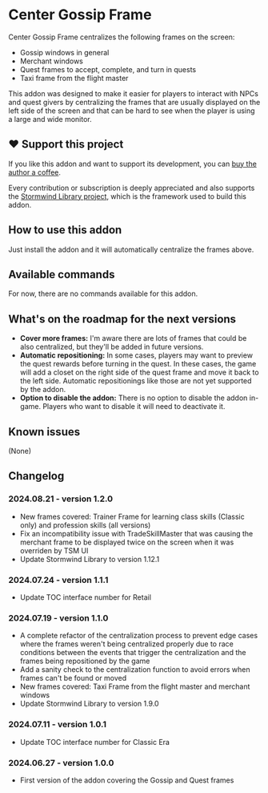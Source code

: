 # Center Gossip Frame

Center Gossip Frame centralizes the following frames on the screen:

* Gossip windows in general
* Merchant windows
* Quest frames to accept, complete, and turn in quests
* Taxi frame from the flight master

This addon was designed to make it easier for players to interact with NPCs
and quest givers by centralizing the frames that are usually displayed on the
left side of the screen and that can be hard to see when the player is using
a large and wide monitor.

## ❤️ Support this project

If you like this addon and want to support its development, you can
[buy the author a coffee](https://github.com/sponsors/adrianocastro189).

Every contribution or subscription is deeply appreciated and also supports
the [Stormwind Library project](https://github.com/adrianocastro189/stormwind-library),
which is the framework used to build this addon.

## How to use this addon

Just install the addon and it will automatically centralize the frames above.

## Available commands

For now, there are no commands available for this addon.

## What's on the roadmap for the next versions

* **Cover more frames:** I'm aware there are lots of frames that could be also
  centralized, but they'll be added in future versions.
* **Automatic repositioning:** In some cases, players may want to preview the
  quest rewards before turning in the quest. In these cases, the game will add
  a closet on the right side of the quest frame and move it back to the left
  side. Automatic repositionings like those are not yet supported by the addon.
* **Option to disable the addon:** There is no option to disable the addon
  in-game. Players who want to disable it will need to deactivate it.

## Known issues

(None)

## Changelog

### 2024.08.21 - version 1.2.0

* New frames covered: Trainer Frame for learning class skills (Classic only) and
  profession skills (all versions)
* Fix an incompatibility issue with TradeSkillMaster that was causing the merchant 
  frame to be displayed twice on the screen when it was overriden by TSM UI
* Update Stormwind Library to version 1.12.1

### 2024.07.24 - version 1.1.1

* Update TOC interface number for Retail

### 2024.07.19 - version 1.1.0

* A complete refactor of the centralization process to prevent edge cases 
  where the frames weren't being centralized properly due to race conditions 
  between the events that trigger the centralization and the frames being 
  repositioned by the game
* Add a sanity check to the centralization function to avoid errors when frames
  can't be found or moved
* New frames covered: Taxi Frame from the flight master and merchant windows
* Update Stormwind Library to version 1.9.0

### 2024.07.11 - version 1.0.1

* Update TOC interface number for Classic Era

### 2024.06.27 - version 1.0.0

* First version of the addon covering the Gossip and Quest frames